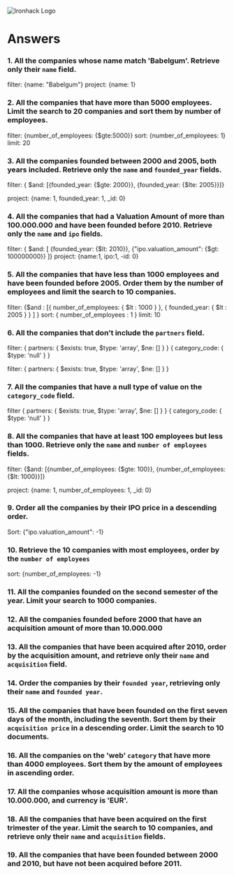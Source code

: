 ![Ironhack Logo](https://i.imgur.com/1QgrNNw.png)

# Answers

### 1. All the companies whose name match 'Babelgum'. Retrieve only their `name` field.

<!-- Your Code Goes Here -->
filter: {name: "Babelgum"} 
project: {name: 1} 

### 2. All the companies that have more than 5000 employees. Limit the search to 20 companies and sort them by **number of employees**.

<!-- Your Code Goes Here -->
filter: {number_of_employees: {$gte:5000}} 
sort: {number_of_employees: 1} 
limit: 20


### 3. All the companies founded between 2000 and 2005, both years included. Retrieve only the `name` and `founded_year` fields.
filter: { $and: [{founded_year: {$gte: 2000}}, {founded_year: {$lte: 2005}}]}

project: {name: 1, founded_year: 1, _id: 0}
<!-- Your Code Goes Here -->

### 4. All the companies that had a Valuation Amount of more than 100.000.000 and have been founded before 2010. Retrieve only the `name` and `ipo` fields.

filter: { $and: [ {founded_year: {$lt: 2010}}, {"ipo.valuation_amount": {$gt: 100000000}} ]} 
project: {name:1, ipo:1, -id: 0} 
<!-- Your Code Goes Here -->

### 5. All the companies that have less than 1000 employees and have been founded before 2005. Order them by the number of employees and limit the search to 10 companies.
filter: {$and : [{ number_of_employees: { $lt : 1000 }  }, { founded_year: { $lt : 2005 }  } ] }
sort: { number_of_employees : 1 }
limit: 10
<!-- Your Code Goes Here -->

### 6. All the companies that don't include the `partners` field.
filter: { partners: { $exists: true, $type: 'array', $ne: [] } }
{ category_code: { $type: 'null' } }
<!-- Your Code Goes Here -->

filter: { partners: { $exists: true, $type: 'array', $ne: [] } }

### 7. All the companies that have a null type of value on the `category_code` field.
filter { partners: { $exists: true, $type: 'array', $ne: [] } }
{ category_code: { $type: 'null' } }
<!-- Your Code Goes Here -->

### 8. All the companies that have at least 100 employees but less than 1000. Retrieve only the `name` and `number of employees` fields.
filter: {$and: [{number_of_employees: {$gte: 100}}, {number_of_employees: {$lt: 1000}}]}

project: {name: 1, number_of_employees: 1, _id: 0}
<!-- Your Code Goes Here -->

### 9. Order all the companies by their IPO price in a descending order.
Sort: {"ipo.valuation_amount": -1}
<!-- Your Code Goes Here -->

### 10. Retrieve the 10 companies with most employees, order by the `number of employees`
sort: {number_of_employees: -1}
<!-- Your Code Goes Here -->

### 11. All the companies founded on the second semester of the year. Limit your search to 1000 companies.

<!-- Your Code Goes Here -->

### 12. All the companies founded before 2000 that have an acquisition amount of more than 10.000.000

<!-- Your Code Goes Here -->

### 13. All the companies that have been acquired after 2010, order by the acquisition amount, and retrieve only their `name` and `acquisition` field.

<!-- Your Code Goes Here -->

### 14. Order the companies by their `founded year`, retrieving only their `name` and `founded year`.

<!-- Your Code Goes Here -->

### 15. All the companies that have been founded on the first seven days of the month, including the seventh. Sort them by their `acquisition price` in a descending order. Limit the search to 10 documents.

<!-- Your Code Goes Here -->

### 16. All the companies on the 'web' `category` that have more than 4000 employees. Sort them by the amount of employees in ascending order.

<!-- Your Code Goes Here -->

### 17. All the companies whose acquisition amount is more than 10.000.000, and currency is 'EUR'.

<!-- Your Code Goes Here -->

### 18. All the companies that have been acquired on the first trimester of the year. Limit the search to 10 companies, and retrieve only their `name` and `acquisition` fields.

<!-- Your Code Goes Here -->

### 19. All the companies that have been founded between 2000 and 2010, but have not been acquired before 2011.

<!-- Your Code Goes Here -->
